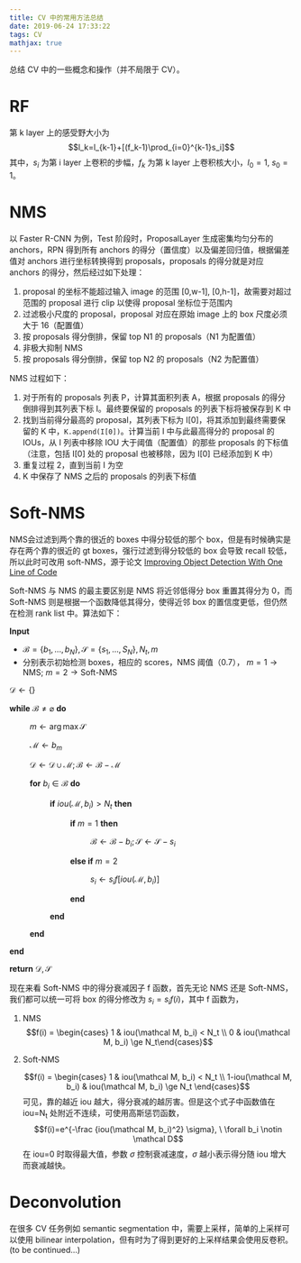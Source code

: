 ```yaml
---
title: CV 中的常用方法总结
date: 2019-06-24 17:33:22
tags: CV
mathjax: true
---
```

总结 CV 中的一些概念和操作（并不局限于 CV）。
# RF
第 k layer 上的感受野大小为
$$l_k=l_{k-1}+[(f_k-1)\prod_{i=0}^{k-1}s_i]$$
其中，$s_i$ 为第 i layer 上卷积的步幅，$f_k$ 为第 k layer 上卷积核大小，$l_0=1, \ s_0=1$。
# NMS
以 Faster R-CNN 为例，Test 阶段时，ProposalLayer 生成密集均匀分布的 anchors，RPN 得到所有 anchors 的得分（置信度）以及偏差回归值，根据偏差值对 anchors 进行坐标转换得到 proposals，proposals 的得分就是对应 anchors 的得分，然后经过如下处理：
1. proposal 的坐标不能超过输入 image 的范围 [0,w-1], [0,h-1]，故需要对超过范围的 proposal 进行 clip 以使得 proposal 坐标位于范围内
2. 过滤极小尺度的 proposal，proposal 对应在原始 image 上的 box 尺度必须大于 16（配置值）
3. 按 proposals 得分倒排，保留 top N1 的 proposals（N1 为配置值）
4. 非极大抑制 NMS
5. 按 proposals 得分倒排，保留 top N2 的 proposals（N2 为配置值）

NMS 过程如下：
1. 对于所有的 proposals 列表 P，计算其面积列表 A，根据 proposals 的得分倒排得到其列表下标 I。最终要保留的 proposals 的列表下标将被保存到 K 中
2. 找到当前得分最高的 proposal，其列表下标为 I[0]，将其添加到最终需要保留的 K 中，`K.append(I[0])`。计算当前 I 中与此最高得分的 proposal 的 IOUs，从 I 列表中移除 IOU 大于阈值（配置值）的那些 proposals 的下标值（注意，包括 I[0] 处的 proposal 也被移除，因为 I[0] 已经添加到 K 中）
3. 重复过程 2，直到当前 I 为空 
4. K 中保存了 NMS 之后的 proposals 的列表下标值

# Soft-NMS
NMS会过滤到两个靠的很近的 boxes 中得分较低的那个 box，但是有时候确实是存在两个靠的很近的 gt boxes，强行过滤到得分较低的 box 会导致 recall 较低，所以此时可改用 soft-NMS，源于论文 [Improving Object Detection With One Line of Code](https://arxiv.org/pdf/1704.04503.pdf)

Soft-NMS 与 NMS 的最主要区别是 NMS 将近邻低得分 box 重置其得分为 0，而 Soft-NMS 则是根据一个函数降低其得分，使得近邻 box 的置信度更低，但仍然在检测 rank list 中。算法如下：


__Input__
   * $\mathcal B=\{b_1,...,b_N\}, \mathcal S = \{s_1,...,S_N\}, N_t, m$
   * 分别表示初始检测 boxes，相应的 scores，NMS 阈值（0.7）， $m=1 \rightarrow \text{NMS}; \ m=2\rightarrow \text{Soft-NMS}$

$\mathcal D \leftarrow \{\}$

__while__ $\mathcal B \ne \varnothing$ __do__

&emsp; &emsp; $m \leftarrow \arg \max \mathcal S$

&emsp; &emsp; $\mathcal M \leftarrow b_m$

&emsp; &emsp; $\mathcal D \leftarrow \mathcal {D \cup M}; \mathcal B \leftarrow \mathcal{B-M}$

&emsp; &emsp; __for__ $b_i \in \mathcal B$ __do__

&emsp; &emsp; &emsp; &emsp; __if__ $iou(\mathcal M, b_i) > N_t$ __then__

&emsp; &emsp; &emsp; &emsp; &emsp; &emsp; __if__ $m=1$ __then__

&emsp; &emsp; &emsp; &emsp; &emsp; &emsp; &emsp; &emsp; $\mathcal {B \leftarrow B} - b_i; \mathcal {S \leftarrow S} - s_i$

&emsp; &emsp; &emsp; &emsp; &emsp; &emsp; __else if__ $m=2$

&emsp; &emsp; &emsp; &emsp; &emsp; &emsp; &emsp; &emsp; $s_i \leftarrow s_i f[iou(\mathcal M, b_i)]$

&emsp; &emsp; &emsp; &emsp; &emsp; &emsp; __end__

&emsp; &emsp; &emsp; &emsp; __end__

&emsp; &emsp; __end__

__end__

__return__ $\mathcal {D,S}$

现在来看 Soft-NMS 中的得分衰减因子 f 函数，首先无论 NMS 还是 Soft-NMS，我们都可以统一可将 box 的得分修改为 $s_i=s_i f(i)$，其中 f 函数为，
1. NMS
   $$f(i) = \begin{cases} 1 & iou(\mathcal M, b_i) < N_t \\ 0 & iou(\mathcal M, b_i) \ge N_t\end{cases}$$

2. Soft-NMS
   
   $$f(i) = \begin{cases} 1 & iou(\mathcal M, b_i) < N_t \\ 1-iou(\mathcal M, b_i) & iou(\mathcal M, b_i) \ge N_t \end{cases}$$
   可见，靠的越近 iou 越大，得分衰减的越厉害。但是这个式子中函数值在 iou=N<sub>t</sub> 处附近不连续，可使用高斯惩罚函数，
   $$f(i)=e^{-\frac {iou(\mathcal M, b_i)^2} \sigma}, \ \forall b_i \notin \mathcal D$$
   在 iou=0 时取得最大值，参数 $\sigma$ 控制衰减速度，$\sigma$ 越小表示得分随 iou 增大而衰减越快。

# Deconvolution
在很多 CV 任务例如 semantic segmentation 中，需要上采样，简单的上采样可以使用 bilinear interpolation，但有时为了得到更好的上采样结果会使用反卷积。
(to be continued...)